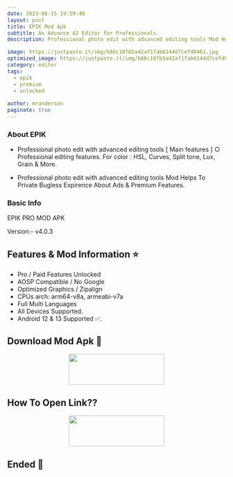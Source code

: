 ```yaml
---
date: 2023-06-15 19:59:40
layout: post
title: EPIK Mod Apk
subtitle: An Advance AI Editor For Professionals.
description: Professional photo edit with advanced editing tools Mod Helps To Private Bugless Expirence About Ads & Premium Features.

image: https://justpaste.it/img/b86c18fb5a42af1fab6144d7cefd0461.jpg
optimized_image: https://justpaste.it/img/b86c18fb5a42af1fab6144d7cefd0461.jpg
category: editor
tags:
  - epik
  - premium 
  - unlocked
 
author: mranderson
paginate: true
---
```



### About EPIK
- Professional photo edit with advanced editing tools [ Main features ] ○ Professional editing features. For color : HSL, Curves, Split tone, Lux, Grain & More.

- Professional photo edit with advanced editing tools Mod Helps To Private Bugless Expirence About Ads & Premium Features.

### Basic Info
EPIK PRO MOD APK

Version:-  v4.0.3

<!--page-->

## Features & Mod Information ⭐

- Pro / Paid Features Unlocked
- AOSP Compatible / No Google
- Optimized Graphics / Zipalign
- CPUs arch: arm64-v8a, armeabi-v7a
- Full Multi Languages
- All Devices Supported.
- Android 12 & 13 Supported ✅.


## Download Mod Apk 📩

<p align="center"><a href="
https://m.easysky.in/VLPDro"><img src="https://img.shields.io/badge/Download-Now-black?&style=for-the-badge&logo=download" width="220" height="70.45"></a></p>


## How To Open Link??

<p align="center"><a href="https://t.me/HowToRedirect/9"><img src="https://img.shields.io/badge/HowToOpen-Link-black?&style=for-the-badge&logo=telegram" width="220" height="70.45"></a></p>

## Ended 👀